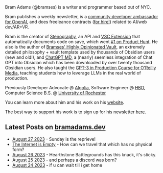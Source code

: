 Bram Adams (@bramses) is a writer and programmer based out of NYC. 

Bram publishes a weekly newsletter, is a [community developer ambassador for OpenAI](https://platform.openai.com/ambassadors), and does freeleance contracts ([for hire!](https://www.bramadams.dev/consulting/)) related to AI/web dev/AR+VR. 

Bram is the creator of [Stenography](https://stenography.dev), an API and [VSC Extension](https://marketplace.visualstudio.com/items?itemName=Stenography.stenography) that automatically documents code on save, which went [#1 on Product Hunt](https://www.producthunt.com/products/stenography#stenography). He also is the author of [Bramses' Highly Opinionated Vault](https://github.com/bramses/bramses-highly-opinionated-vault-2023), an extremely detailed philosophy + vault template used by thousands of Obsidian users (new and old!), and [ChatGPT MD](https://github.com/bramses/chatgpt-md), a (nearly) seemless integration of Chat GPT into Obsidian which has been downloaded by over twenty thousand Obsidian users. He also taught the [GPT-3 in Production Course for O'Reilly Media](https://www.oreilly.com/live-events/gpt-3-in-production/0636920065944/0636920071443/), teaching students how to leverage LLMs in the real world of production.

Previously Developer Advocate @ [Algolia](https://www.algolia.com/), Software Engineer @ [HBO](https://www.hbo.com/), Computer Science B.S. @ [University of Rochester](https://rochester.edu/)

You can learn more about him and his work on his [website](https://www.bramadams.dev/about/). 

The best way to support his work is to sign up for his newsletter [here](https://www.bramadams.dev/#/portal/).


## Latest Posts on [bramadams.dev](https://www.bramadams.dev/)

<!--START_SECTION:feed-->
* [August 27 2023](https:&#x2F;&#x2F;www.bramadams.dev&#x2F;august-27-2023&#x2F;) - Sunday is the reprieve!
* [The Internet is Empty](https:&#x2F;&#x2F;www.bramadams.dev&#x2F;the-internet-is-empty&#x2F;) - How can we travel that which has no physical form?
* [August 26 2023](https:&#x2F;&#x2F;www.bramadams.dev&#x2F;august-26-2023&#x2F;) - Hearthstone Battlegrounds has this knack, it&#39;s sticky.
* [August 25 2023](https:&#x2F;&#x2F;www.bramadams.dev&#x2F;august-25-2023&#x2F;) - and perhaps a discord was born?
* [August 24 2023](https:&#x2F;&#x2F;www.bramadams.dev&#x2F;august-24-2023&#x2F;) - if u can wait till i get home
<!--END_SECTION:feed-->
